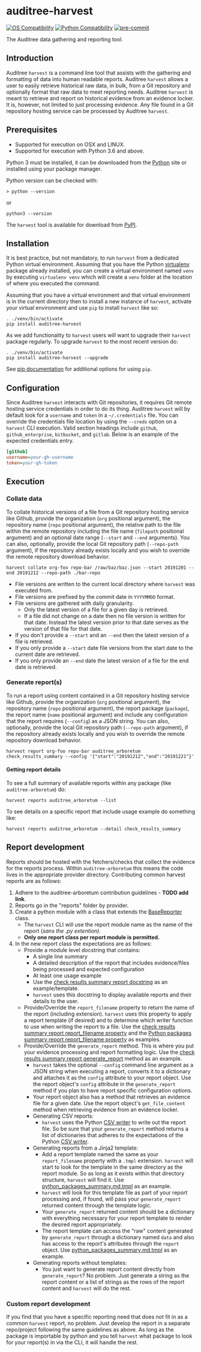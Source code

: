 # auditree-harvest

[![OS Compatibility][platform-badge]](#prerequisites)
[![Python Compatibility][python-badge]][python-dl]
[![pre-commit][pre-commit-badge]][pre-commit]

The Auditree data gathering and reporting tool.

## Introduction

Auditree `harvest` is a command line tool that assists with the gathering and
formatting of data into human readable reports.  Auditree `harvest` allows
a user to easily retrieve historical raw data, in bulk, from a Git repository
and optionally format that raw data to meet reporting needs.  Auditree
`harvest` is meant to retrieve and report on historical evidence from an
evidence locker.  It is, however, not limited to just processing evidence.  Any
file found in a Git repository hosting service can be processed by Auditree `harvest`.

## Prerequisites

- Supported for execution on OSX and LINUX.
- Supported for execution with Python 3.6 and above.

Python 3 must be installed, it can be downloaded from the [Python][python-dl]
site or installed using your package manager.

Python version can be checked with:

```
> python --version
```

or

```
python3 --version
```

The `harvest` tool is available for download from [PyPI](https://pypi.org/).

## Installation

It is best practice, but not mandatory, to run `harvest` from a dedicated Python
virtual environment.  Assuming that you have the Python [virtualenv][virtual-env]
package already installed, you can create a virtual environment named `venv` by
executing `virtualenv venv` which will create a `venv` folder at the location of
where you executed the command.

Assuming that you have a virtual environment and that virtual environment is in
the current directory then to install a new instance of `harvest`, activate
your virtual environment and use `pip` to install `harvest` like so:

```
. ./venv/bin/activate
pip install auditree-harvest
```

As we add functionality to `harvest` users will want to upgrade their `harvest`
package regularly.  To upgrade `harvest` to the most recent version do:

```
. ./venv/bin/activate
pip install auditree-harvest --upgrade
```

See [pip documentation][pip-docs] for additional options for using `pip`.

## Configuration

Since Auditree `harvest` interacts with Git repositories, it requires Git remote
hosting service credentials in order to do its thing.  Auditree `harvest` will by
default look for a `username` and `token` in a `~/.credentials` file.  You can
override the credentials file location by using the `--creds` option on a `harvest`
CLI execution. Valid section headings include `github`, `github_enterprise`, `bitbucket`,
and `gitlab`.  Below is an example of the expected credentials entry.

```ini
[github]
username=your-gh-username
token=your-gh-token
```

## Execution

### Collate data

To collate historical versions of a file from a Git repository hosting service
like Github, provide the organization (`org` positional argument), the repository
name (`repo` positional argument), the relative path to the file within the remote
repository including the file name (`filepath` positional argument) and an optional
date range (`--start` and `--end` arguments).  You can also, optionally, provide
the local Git repository path (`--repo-path` argument), if the repository
already exists locally and you wish to override the remote repository download
behavior.

```
harvest collate org-foo repo-bar /raw/baz/baz.json --start 20191201 --end 20191212 --repo-path ./bar-repo
```

- File versions are written to the current local directory where `harvest` was
executed from.
- File versions are prefixed by the commit date in `YYYYMMDD` format.
- File versions are gathered with daily granularity.
   - Only the latest version of a file for a given day is retrieved.
   - If a file did not change on a date then no file version is written for that
   date.  Instead the latest version prior to that date serves as the version of
   that file for that date.
- If you don't provide a `--start` and an `--end` then the latest version of a
file is retrieved.
- If you only provide a `--start` date file versions from the start date to the
current date are retrieved.
- If you only provide an `--end` date the latest version of a file for the end
date is retrieved.

### Generate report(s)

To run a report using content contained in a Git repository hosting service
like Github, provide the organization (`org` positional argument), the repository
name (`repo` positional argument), the report package (`package`), the report name (`name`
positional argument) and include any configuration that the report requires (`--config`)
as a JSON string.  You can also, optionally, provide the local Git repository path
(`--repo-path` argument), if the repository already exists locally and you wish
to override the remote repository download behavior.

```
harvest report org-foo repo-bar auditree_arboretum check_results_summary --config '{"start":"20191212","end":"20191221"}'
```

#### Getting report details

To see a full summary of available reports within any package (like `auditree-arboretum`) do:

```
harvest reports auditree_arboretum --list
```

To see details on a specific report that include usage example do something like:

```
harvest reports auditree_arboretum --detail check_results_summary
```

## Report development

Reports should be hosted with the fetchers/checks that collect the evidence for
the reports process. Within `auditree-arboretum` this means the code lives in the
appropriate provider directory.  Contributing common harvest reports are as follows:

1.  Adhere to the auditree-arboretum contribution guidelines - **TODO add link**.
2.  Reports go in the "reports" folder by provider.
3.  Create a python module with a class that extends the [BaseReporter][base-reporter]
class.
    - The `harvest` CLI will use the report module name as the name of the
    report (_sans the .py extention)._
    - **Only one report class per report module is permitted.**
4.  In the new report class the expectations are as follows:
    - Provide a module level docstring that contains:
       - A single line summary
       - A detailed description of the report that includes evidence/files being
       processed and expected configuration
       - At least one usage example
       - Use the [check results summary report docstring][crs-rpt] as an example/template.
       - `harvest` uses this docstring to display available reports and their
       details to the user.
    - Provide/Override the `report_filename` property to return the name of the
    report (including extension).  `harvest` uses this property to apply a report
    template (if desired) and to determine which writer function to use when writing
    the report to a file.  Use the [check results summary report report_filename property][crs-rpt]
    and the [Python packages summary report report_filename property][pps-rpt] as examples.
    - Provide/Override the `generate_report` method.  This is where you put your
    evidence processing and report formatting logic.  Use the
    [check results summary report generate_report][crs-rpt] method as an example.
       - `harvest` takes the optional `--config` command line argument as a JSON
       string when executing a report, converts it to a dictionary and attaches
       it as the `config` attribute to your report object.  Use the report object's
       `config` attribute in the `generate_report` method if you plan to have report
       specific configuration options.
       - Your report object also has a method that retrieves an evidence file for
       a given date. Use the report object's `get_file_content` method when
       retrieving evidence from an evidence locker.
       - Generating CSV reports:
          - `harvest` uses the Python [CSV writer][python-csv] to write out the
          report file. So be sure that your `generate_report` method returns a
          list of dictionaries that adheres to the expectations of the Python
          [CSV writer][python-csv].
       - Generating reports from a Jinja2 template:
          - Add a report template named the same as your `report_filename`
          property with a `.tmpl` extension.  `harvest` will start to look for
          the template in the same directory as the report module.  So as long as
          it exists within that directory structure, `harvest` will find it.
          Use [python_packages_summary.md.tmpl][pps-rpt-tmpl] as an example.
          - `harvest` will look for this template file as part of your report
          processing and, if found, will pass your `generate_report` returned
          content through the template logic.
          - Your `generate_report` returned content should be a dictionary with
          everything necessary for your report template to render the desired
          report appropriately.
          - The report template can access the "raw" content generated by
          `generate_report` through a dictionary named `data` and also has
          access to the report's attributes through the `report` object.
          Use [python_packages_summary.md.tmpl][pps-rpt-tmpl] as an example.
       - Generating reports without templates:
          - You just want to generate report content directly from `generate_report`?
          No problem.  Just generate a string as the report content or a list of
          strings as the rows of the report content and `harvest` will do the rest.

### Custom report development

If you find that you have a specific reporting need that does not fit in as a common
`harvest` report, no problem.  Just develop the report in a separate repo/project
following the same guidelines as above.  As long as the package is importable by
python and you tell `harvest` what package to look for your report(s) in via the CLI,
it will handle the rest.


[changes]: https://github.com/ComplianceAsCode/auditree-harvest/blob/main/CHANGES.md
[platform-badge]: https://img.shields.io/badge/platform-osx%20|%20linux-orange.svg
[python-badge]: https://img.shields.io/badge/python-v3.6+-blue.svg
[python-dl]: https://www.python.org/downloads/
[pip-docs]: https://pip.pypa.io/en/stable/reference/pip/
[virtual-env]: https://pypi.org/project/virtualenv/
[contributing]: https://github.com/ComplianceAsCode/auditree-harvest/blob/main/CONTRIBUTING.md
[base-reporter]: https://github.com/ComplianceAsCode/auditree-harvest/blob/main/harvest/reporter.py
[crs-rpt]: https://github.com/ComplianceAsCode/auditree-harvest/blob/main/auditree_arboretum/provider/auditree/reports/check_results_summary.py
[pps-rpt]: https://github.com/ComplianceAsCode/auditree-harvest/blob/main/auditree_arboretum/provider/auditree/reports/python_packages_summary.py
[python-csv]: https://docs.python.org/3/library/csv.html#csv.writer
[python-io]: https://docs.python.org/3/tutorial/inputoutput.html
[pps-rpt-tmpl]: https://github.com/ComplianceAsCode/auditree-harvest/blob/main/auditree_arboretum/provider/auditree/reports/report_templates/python_packages_summary.md.tmpl
[pre-commit-badge]: https://img.shields.io/badge/pre--commit-enabled-brightgreen?logo=pre-commit&logoColor=white
[pre-commit]: https://github.com/pre-commit/pre-commit
